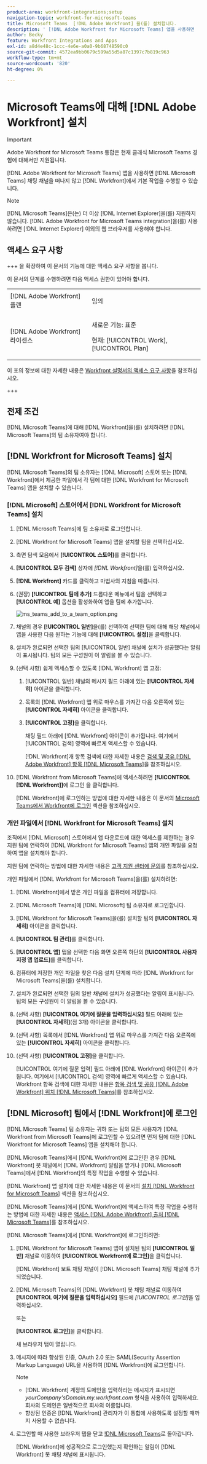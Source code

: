 ```yaml
---
product-area: workfront-integrations;setup
navigation-topic: workfront-for-microsoft-teams
title: Microsoft Teams  [!DNL Adobe Workfront] 을(를) 설치합니다.
description: ' [!DNL Adobe Workfront for Microsoft Teams] 앱을 사용하면  [!DNL Microsoft Teams] 채팅 채널을 떠나지 않고  [!DNL Workfront] 에서 기본 작업을 수행할 수 있습니다.'
author: Becky
feature: Workfront Integrations and Apps
exl-id: a8d4e48c-1ccc-4e6e-a0a0-9b68748590c0
source-git-commit: 4572ea9bb0679c599a55d5a87c1397c7b819c963
workflow-type: tm+mt
source-wordcount: '820'
ht-degree: 0%

---
```


# Microsoft Teams에 대해 [!DNL Adobe Workfront] 설치

<!-- Audited: 1/2024 -->

>[!IMPORTANT]
>
>Adobe Workfront for Microsoft Teams 통합은 현재 클래식 Microsoft Teams 경험에 대해서만 지원됩니다.


[!DNL Adobe Workfront for Microsoft Teams] 앱을 사용하면 [!DNL Microsoft Teams] 채팅 채널을 떠나지 않고 [!DNL Workfront]에서 기본 작업을 수행할 수 있습니다.

>[!NOTE]
>
>[!DNL Microsoft Teams]은(는) 더 이상 [!DNL Internet Explorer]을(를) 지원하지 않습니다. [!DNL Adobe Workfront for Microsoft Teams integration]을(를) 사용하려면 [!DNL Internet Explorer] 이외의 웹 브라우저를 사용해야 합니다.


## 액세스 요구 사항

+++ 을 확장하여 이 문서의 기능에 대한 액세스 요구 사항을 봅니다.

이 문서의 단계를 수행하려면 다음 액세스 권한이 있어야 합니다.

<table style="table-layout:auto"> 
 <col> 
 <col> 
 <tbody> 
  <tr> 
   <td role="rowheader">[!DNL Adobe Workfront] 플랜</td> 
   <td> <p>임의</p> </td> 
  </tr> 
  <tr> 
   <td role="rowheader">[!DNL Adobe Workfront] 라이센스</td> 
   <td><p>새로운 기능: 표준</p>
    <p>현재: [!UICONTROL Work], [!UICONTROL Plan]</p> </td> 
  </tr> 
 </tbody> 
</table>

이 표의 정보에 대한 자세한 내용은 [Workfront 설명서의 액세스 요구 사항](/help/quicksilver/administration-and-setup/add-users/access-levels-and-object-permissions/access-level-requirements-in-documentation.md)을 참조하십시오.

+++

## 전제 조건

[!DNL Microsoft Teams]에 대해 [!DNL Workfront]을(를) 설치하려면 [!DNL Microsoft Teams]의 팀 소유자여야 합니다.

## [!DNL Workfront for Microsoft Teams] 설치

[!DNL Microsoft Teams]의 팀 소유자는 [!DNL Microsoft] 스토어 또는 [!DNL Workfront]에서 제공한 파일에서 각 팀에 대한 [!DNL Workfront for Microsoft Teams] 앱을 설치할 수 있습니다.

### [!DNL Microsoft] 스토어에서 [!DNL Workfront for Microsoft Teams] 설치

1. [!DNL Microsoft Teams]에 팀 소유자로 로그인합니다.
1. [!DNL Workfront for Microsoft Teams] 앱을 설치할 팀을 선택하십시오.
1. 측면 탐색 모음에서 **[!UICONTROL 스토어]**&#x200B;를 클릭합니다.

1. **[!UICONTROL 모두 검색]** 상자에 *[!DNL Workfront]*&#x200B;을(를) 입력하십시오.

1. **[!DNL Workfront]** 카드를 클릭하고 마법사의 지침을 따릅니다.
1. (권장) **[!UICONTROL 팀에 추가]** 드롭다운 메뉴에서 팀을 선택하고 **[!UICONTROL 예]** 옵션을 활성화하여 앱을 팀에 추가합니다.

   ![ms_teams_add_to_a_team_option.png](assets/ms-teams-add-to-a-team-option-350x122.png)

1. 채널의 경우 **[!UICONTROL 일반]**&#x200B;을(를) 선택하여 선택한 팀에 대해 해당 채널에서 앱을 사용한 다음 원하는 기능에 대해 **[!UICONTROL 설정]**&#x200B;을 클릭합니다.

1. 설치가 완료되면 선택한 팀의 [!UICONTROL 일반] 채널에 설치가 성공했다는 알림이 표시됩니다. 팀의 모든 구성원이 이 알림을 볼 수 있습니다.
1. (선택 사항) 쉽게 액세스할 수 있도록 [!DNL Workfront] 앱 고정:

   1. [!UICONTROL 일반] 채널의 메시지 필드 아래에 있는 **[!UICONTROL 자세히]** 아이콘을 클릭합니다.

   1. 목록의 [!DNL Workfront] 앱 위로 마우스를 가져간 다음 오른쪽에 있는 **[!UICONTROL 자세히]** 아이콘을 클릭합니다.

   1. **[!UICONTROL 고정]**&#x200B;을 클릭합니다.

      채팅 필드 아래에 [!DNL Workfront] 아이콘이 추가됩니다. 여기에서 [!UICONTROL 검색] 영역에 빠르게 액세스할 수 있습니다.

      [!DNL Workfront]개 항목 검색에 대한 자세한 내용은 [검색 및 공유 [!DNL Adobe Workfront] 항목 [!DNL Microsoft Teams]](../../workfront-integrations-and-apps/using-workfront-with-microsoft-teams/search-for-and-share-wf-items-in-ms-teams.md)을 참조하십시오.

1. [!DNL Workfront from Microsoft Teams]에 액세스하려면 **[!UICONTROL [!DNL Workfront]]**&#x200B;에 로그인 을 클릭합니다.

   [!DNL Workfront]에 로그인하는 방법에 대한 자세한 내용은 이 문서의 [Microsoft Teams에서 Workfront에 로그인](#log-in-to-workfront-from-microsoft-teams) 섹션을 참조하십시오.

### 개인 파일에서 [!DNL Workfront for Microsoft Teams] 설치

조직에서 [!DNL Microsoft] 스토어에서 앱 다운로드에 대한 액세스를 제한하는 경우 지원 팀에 연락하여 [!DNL Workfront for Microsoft Teams] 앱의 개인 파일을 요청하여 앱을 설치해야 합니다.

지원 팀에 연락하는 방법에 대한 자세한 내용은 [고객 지원 센터에 문의](../../workfront-basics/tips-tricks-and-troubleshooting/contact-customer-support.md)를 참조하십시오.

개인 파일에서 [!DNL Workfront for Microsoft Teams]을(를) 설치하려면:

1. [!DNL Workfront]에서 받은 개인 파일을 컴퓨터에 저장합니다.
1. [!DNL Microsoft Teams]에 [!DNL Microsoft] 팀 소유자로 로그인합니다.
1. [!DNL Workfront for Microsoft Teams]을(를) 설치할 팀의 **[!UICONTROL 자세히]** 아이콘을 클릭합니다.

1. **[!UICONTROL 팀 관리]**&#x200B;를 클릭합니다.
1. **[!UICONTROL 앱]** 탭을 선택한 다음 화면 오른쪽 하단의 **[!UICONTROL 사용자 지정 앱 업로드]**&#x200B;를 클릭합니다.

1. 컴퓨터에 저장한 개인 파일을 찾은 다음 설치 단계에 따라 [!DNL Workfront for Microsoft Teams]을(를) 설치합니다.
1. 설치가 완료되면 선택한 팀의 일반 채널에 설치가 성공했다는 알림이 표시됩니다. 팀의 모든 구성원이 이 알림을 볼 수 있습니다.
1. (선택 사항) **[!UICONTROL 여기에 질문을 입력하십시오]** 필드 아래에 있는 **[!UICONTROL 자세히]**(점 3개) 아이콘을 클릭합니다.

1. (선택 사항) 목록에서 [!DNL Workfront] 앱 위로 마우스를 가져간 다음 오른쪽에 있는 **[!UICONTROL 자세히]** 아이콘을 클릭합니다.

1. (선택 사항) **[!UICONTROL 고정]**&#x200B;을 클릭합니다.

   [!UICONTROL 여기에 질문 입력] 필드 아래에 [!DNL Workfront] 아이콘이 추가됩니다. 여기에서 [!UICONTROL 검색] 영역에 빠르게 액세스할 수 있습니다.\
   Workfront 항목 검색에 대한 자세한 내용은 [항목 검색 및 공유 [!DNL Adobe Workfront] 위치 [!DNL Microsoft Teams]](../../workfront-integrations-and-apps/using-workfront-with-microsoft-teams/search-for-and-share-wf-items-in-ms-teams.md)를 참조하십시오.

## [!DNL Microsoft] 팀에서 [!DNL Workfront]에 로그인

[!DNL Microsoft Teams] 팀 소유자는 귀하 또는 팀의 모든 사용자가 [!DNL Workfront from Microsoft Teams]에 로그인할 수 있으려면 먼저 팀에 대한 [!DNL Workfront for Microsoft Teams] 앱을 설치해야 합니다.

[!DNL Microsoft Teams]에서 [!DNL Workfront]에 로그인한 경우 [!DNL Workfront] 봇 채널에서 [!DNL Workfront] 알림을 받거나 [!DNL Microsoft Teams]에서 [!DNL Workfront]의 특정 작업을 수행할 수 있습니다.

[!DNL Workfront] 앱 설치에 대한 자세한 내용은 이 문서의 [설치 [!DNL Workfront for Microsoft Teams]](#install-workfront-for-microsoft-teams) 섹션을 참조하십시오.

[!DNL Microsoft Teams]에서 [!DNL Workfront]에 액세스하여 특정 작업을 수행하는 방법에 대한 자세한 내용은 [액세스 [!DNL Adobe Workfront] 출처 [!DNL Microsoft Teams]](../../workfront-integrations-and-apps/using-workfront-with-microsoft-teams/access-workfront-from-ms-teams.md)를 참조하십시오.

[!DNL Microsoft Teams]에서 [!DNL Workfront]에 로그인하려면:

1. [!DNL Workfront for Microsoft Teams] 앱이 설치된 팀의 **[!UICONTROL 일반]** 채널로 이동하여 **[!UICONTROL Workfront에 로그인]**&#x200B;을 클릭합니다.

   [!DNL Workfront] 보트 채팅 채널이 [!DNL Microsoft Teams] 채팅 채널에 추가되었습니다.

1. [!DNL Microsoft Teams]의 [!DNL Workfront] 봇 채팅 채널로 이동하여 **[!UICONTROL 여기에 질문을 입력하십시오]** 필드에 *[!UICONTROL 로그인]*&#x200B;을 입력하십시오.

   또는

   **[!UICONTROL 로그인]**&#x200B;을 클릭합니다.

   새 브라우저 탭이 열립니다.

1. 메시지에 따라 향상된 인증, OAuth 2.0 또는 SAML(Security Assertion Markup Language) URL을 사용하여 [!DNL Workfront]에 로그인합니다.

   >[!NOTE]
   >
   >* [!DNL Workfront] 계정의 도메인을 입력하라는 메시지가 표시되면 *yourCompany&#39;sDomain.my.workfront.com* 형식을 사용하여 입력하세요. 회사의 도메인은 일반적으로 회사의 이름입니다.
   >* 향상된 인증은 [!DNL Workfront] 관리자가 이 통합에 사용하도록 설정할 때까지 사용할 수 없습니다.


1. 로그인할 때 사용한 브라우저 탭을 닫고 [!DNL Microsoft Teams](으)로 돌아갑니다.

   [!DNL Workfront]에 성공적으로 로그인했는지 확인하는 알림이 [!DNL Workfront] 봇 채팅 채널에 표시됩니다.
